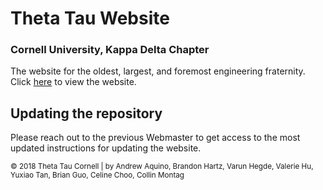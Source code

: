 # Theta Tau Website
### Cornell University, Kappa Delta Chapter

The website for the oldest, largest, and foremost engineering fraternity. Click [here](http://cornellthetatau.com/) to view the website.

## Updating the repository


Please reach out to the previous Webmaster to get access to the most updated instructions for updating the website. 

<sub>&copy; 2018 Theta Tau Cornell | by Andrew Aquino, Brandon Hartz, Varun Hegde, Valerie Hu, Yuxiao Tan, Brian Guo, Celine Choo, Collin Montag</sub>